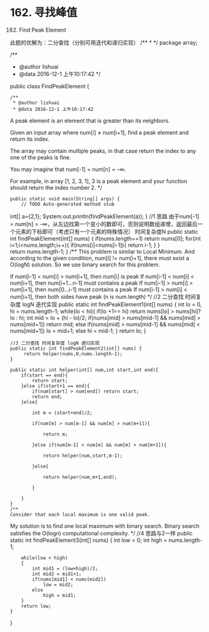 # 162. 寻找峰值


[](https://leetcode-cn.com/problems/find-peak-element/)



162. Find Peak Element

此题的优解为：二分查找（分别可用迭代和递归实现）
/**
 *
 */
package array;

/**
 * @author lishuai
 * @data 2016-12-1 上午10:17:42
 */

public class FindPeakElement {

    /**
     * @author lishuai
     * @data 2016-12-1 上午10:17:42
A peak element is an element that is greater than its neighbors.

Given an input array where num[i] ≠ num[i+1], find a peak element and return its index.

The array may contain multiple peaks, in that case return the index to any one of the peaks is fine.

You may imagine that num[-1] = num[n] = -∞.

For example, in array [1, 2, 3, 1], 3 is a peak element and your function should return the index number 2.
     */

    public static void main(String[] args) {
        // TODO Auto-generated method stub
int[] a={2,1};
System.out.println(findPeakElement(a));
    }
    //1 思路 由于num[-1] = num[n] = -∞，从左边找第一个变小的数即可，否则说明数组递增，返回最后一个元素的下标即可（考虑只有一个元素的特殊情况） 时间复杂度N
    public static int findPeakElement(int[] nums) {
        if(nums.length==1) return nums[0];
        for(int i=1;i<nums.length;i++){
            if(nums[i]<nums[i-1]){
                return i-1;
            }
        }       
        return nums.length-1;
    }
    /**
This problem is similar to Local Minimum. And according to the given condition, num[i] != num[i+1],
there must exist a O(logN) solution. So we use binary search for this problem.

If num[i-1] < num[i] > num[i+1], then num[i] is peak
If num[i-1] < num[i] < num[i+1], then num[i+1...n-1] must contains a peak
If num[i-1] > num[i] > num[i+1], then num[0...i-1] must contains a peak
If num[i-1] > num[i] < num[i+1], then both sides have peak
(n is num.length)
     */
    //2 二分查找 时间复杂度 logN 迭代实现
    public static int findPeakElement1(int[] nums) {
        int lo = 0, hi = nums.length-1;
        while(lo < hi){
            if(lo +1== hi)
                return nums[lo] > nums[hi]? lo : hi;
            int mid = lo + (hi - lo)/2;
            if(nums[mid] > nums[mid-1] && nums[mid] > nums[mid+1])
                return mid;
            else if(nums[mid] > nums[mid-1] && nums[mid] < nums[mid+1])
                lo = mid+1;
            else
                hi = mid-1;
        }
        return lo;
    }

    //3 二分查找 时间复杂度 logN 递归实现
    public static int findPeakElement2(int[] nums) {
         return helper(nums,0,nums.length-1);
    }

    public static int helper(int[] num,int start,int end){
        if(start == end){
            return start;
        }else if(start+1 == end){
            if(num[start] > num[end]) return start;
            return end;
        }else{

            int m = (start+end)/2;

            if(num[m] > num[m-1] && num[m] > num[m+1]){

                return m;

            }else if(num[m-1] > num[m] && num[m] > num[m+1]){

                return helper(num,start,m-1);

            }else{

                return helper(num,m+1,end);

            }

        }
    }
    /**
    Consider that each local maximum is one valid peak.
My solution is to find one local maximum with binary search.
Binary search satisfies the O(logn) computational complexity.
     */
    //4 思路与2一样
    public static int findPeakElement3(int[] nums) {
        int low = 0;
        int high = nums.length-1;

        while(low < high)
        {
            int mid1 = (low+high)/2;
            int mid2 = mid1+1;
            if(nums[mid1] < nums[mid2])
                low = mid2;
            else
                high = mid1;
        }
        return low;
    }
}


